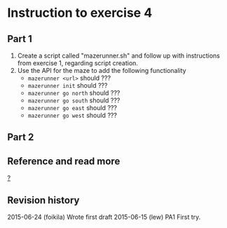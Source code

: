 Instruction to exercise 4
==============================

## Part 1

1. Create a script called "mazerunner.sh" and follow up with instructions from exercise 1, regarding script creation.
2. Use the API for the maze to add the following functionality
    * `mazerunner <url>` should ???
    * `mazerunner init` should ???
    * `mazerunner go north` should ???
    * `mazerunner go south` should ???
    * `mazerunner go east` should ???
    * `mazerunner go west` should ???

## Part 2



Reference and read more
------------------------------

[?](#)  


Revision history
------------------------------
2015-06-24 (foikila) Wrote first draft
2015-06-15 (lew) PA1 First try.

